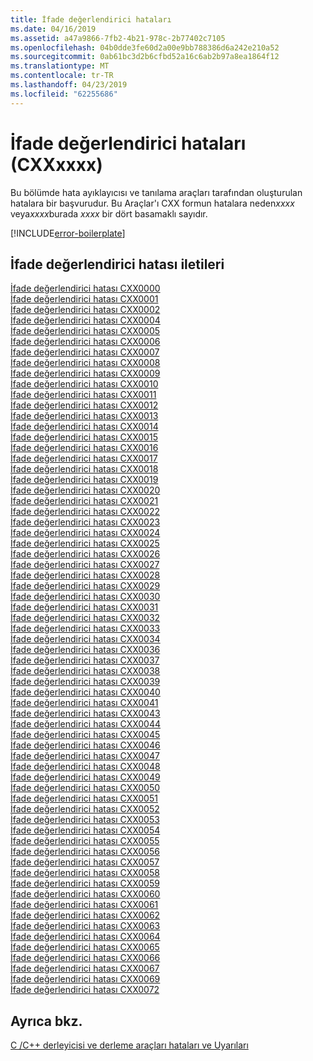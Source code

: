 ```yaml
---
title: İfade değerlendirici hataları
ms.date: 04/16/2019
ms.assetid: a47a9866-7fb2-4b21-978c-2b77402c7105
ms.openlocfilehash: 04b0dde3fe60d2a00e9bb788386d6a242e210a52
ms.sourcegitcommit: 0ab61bc3d2b6cfbd52a16c6ab2b97a8ea1864f12
ms.translationtype: MT
ms.contentlocale: tr-TR
ms.lasthandoff: 04/23/2019
ms.locfileid: "62255686"
---
```

# <a name="expression-evaluator-errors-cxxxxxx"></a>İfade değerlendirici hataları (CXXxxxx)

Bu bölümde hata ayıklayıcısı ve tanılama araçları tarafından oluşturulan hatalara bir başvurudur. Bu Araçlar'ı CXX formun hatalara neden*xxxx* veya*xxxx*burada *xxxx* bir dört basamaklı sayıdır.

[!INCLUDE[error-boilerplate](../../error-messages/includes/error-boilerplate.md)]

## <a name="expression-evaluator-error-messages"></a>İfade değerlendirici hatası iletileri

[İfade değerlendirici hatası CXX0000](expression-evaluator-error-cxx0000.md) \
[İfade değerlendirici hatası CXX0001](expression-evaluator-error-cxx0001.md) \
[İfade değerlendirici hatası CXX0002](expression-evaluator-error-cxx0002.md) \
[İfade değerlendirici hatası CXX0004](expression-evaluator-error-cxx0004.md) \
[İfade değerlendirici hatası CXX0005](expression-evaluator-error-cxx0005.md) \
[İfade değerlendirici hatası CXX0006](expression-evaluator-error-cxx0006.md) \
[İfade değerlendirici hatası CXX0007](expression-evaluator-error-cxx0007.md) \
[İfade değerlendirici hatası CXX0008](expression-evaluator-error-cxx0008.md) \
[İfade değerlendirici hatası CXX0009](expression-evaluator-error-cxx0009.md) \
[İfade değerlendirici hatası CXX0010](expression-evaluator-error-cxx0010.md) \
[İfade değerlendirici hatası CXX0011](expression-evaluator-error-cxx0011.md) \
[İfade değerlendirici hatası CXX0012](expression-evaluator-error-cxx0012.md) \
[İfade değerlendirici hatası CXX0013](expression-evaluator-error-cxx0013.md) \
[İfade değerlendirici hatası CXX0014](expression-evaluator-error-cxx0014.md) \
[İfade değerlendirici hatası CXX0015](expression-evaluator-error-cxx0015.md) \
[İfade değerlendirici hatası CXX0016](expression-evaluator-error-cxx0016.md) \
[İfade değerlendirici hatası CXX0017](expression-evaluator-error-cxx0017.md) \
[İfade değerlendirici hatası CXX0018](expression-evaluator-error-cxx0018.md) \
[İfade değerlendirici hatası CXX0019](expression-evaluator-error-cxx0019.md) \
[İfade değerlendirici hatası CXX0020](expression-evaluator-error-cxx0020.md) \
[İfade değerlendirici hatası CXX0021](expression-evaluator-error-cxx0021.md) \
[İfade değerlendirici hatası CXX0022](expression-evaluator-error-cxx0022.md) \
[İfade değerlendirici hatası CXX0023](expression-evaluator-error-cxx0023.md) \
[İfade değerlendirici hatası CXX0024](expression-evaluator-error-cxx0024.md) \
[İfade değerlendirici hatası CXX0025](expression-evaluator-error-cxx0025.md) \
[İfade değerlendirici hatası CXX0026](expression-evaluator-error-cxx0026.md) \
[İfade değerlendirici hatası CXX0027](expression-evaluator-error-cxx0027.md) \
[İfade değerlendirici hatası CXX0028](expression-evaluator-error-cxx0028.md) \
[İfade değerlendirici hatası CXX0029](expression-evaluator-error-cxx0029.md) \
[İfade değerlendirici hatası CXX0030](expression-evaluator-error-cxx0030.md) \
[İfade değerlendirici hatası CXX0031](expression-evaluator-error-cxx0031.md) \
[İfade değerlendirici hatası CXX0032](expression-evaluator-error-cxx0032.md) \
[İfade değerlendirici hatası CXX0033](expression-evaluator-error-cxx0033.md) \
[İfade değerlendirici hatası CXX0034](expression-evaluator-error-cxx0034.md) \
[İfade değerlendirici hatası CXX0036](expression-evaluator-error-cxx0036.md) \
[İfade değerlendirici hatası CXX0037](expression-evaluator-error-cxx0037.md) \
[İfade değerlendirici hatası CXX0038](expression-evaluator-error-cxx0038.md) \
[İfade değerlendirici hatası CXX0039](expression-evaluator-error-cxx0039.md) \
[İfade değerlendirici hatası CXX0040](expression-evaluator-error-cxx0040.md) \
[İfade değerlendirici hatası CXX0041](expression-evaluator-error-cxx0041.md) \
[İfade değerlendirici hatası CXX0043](expression-evaluator-error-cxx0043.md) \
[İfade değerlendirici hatası CXX0044](expression-evaluator-error-cxx0044.md) \
[İfade değerlendirici hatası CXX0045](expression-evaluator-error-cxx0045.md) \
[İfade değerlendirici hatası CXX0046](expression-evaluator-error-cxx0046.md) \
[İfade değerlendirici hatası CXX0047](expression-evaluator-error-cxx0047.md) \
[İfade değerlendirici hatası CXX0048](expression-evaluator-error-cxx0048.md) \
[İfade değerlendirici hatası CXX0049](expression-evaluator-error-cxx0049.md) \
[İfade değerlendirici hatası CXX0050](expression-evaluator-error-cxx0050.md) \
[İfade değerlendirici hatası CXX0051](expression-evaluator-error-cxx0051.md) \
[İfade değerlendirici hatası CXX0052](expression-evaluator-error-cxx0052.md) \
[İfade değerlendirici hatası CXX0053](expression-evaluator-error-cxx0053.md) \
[İfade değerlendirici hatası CXX0054](expression-evaluator-error-cxx0054.md) \
[İfade değerlendirici hatası CXX0055](expression-evaluator-error-cxx0055.md) \
[İfade değerlendirici hatası CXX0056](expression-evaluator-error-cxx0056.md) \
[İfade değerlendirici hatası CXX0057](expression-evaluator-error-cxx0057.md) \
[İfade değerlendirici hatası CXX0058](expression-evaluator-error-cxx0058.md) \
[İfade değerlendirici hatası CXX0059](expression-evaluator-error-cxx0059.md) \
[İfade değerlendirici hatası CXX0060](expression-evaluator-error-cxx0060.md) \
[İfade değerlendirici hatası CXX0061](expression-evaluator-error-cxx0061.md) \
[İfade değerlendirici hatası CXX0062](expression-evaluator-error-cxx0062.md) \
[İfade değerlendirici hatası CXX0063](expression-evaluator-error-cxx0063.md) \
[İfade değerlendirici hatası CXX0064](expression-evaluator-error-cxx0064.md) \
[İfade değerlendirici hatası CXX0065](expression-evaluator-error-cxx0065.md) \
[İfade değerlendirici hatası CXX0066](expression-evaluator-error-cxx0066.md) \
[İfade değerlendirici hatası CXX0067](expression-evaluator-error-cxx0067.md) \
[İfade değerlendirici hatası CXX0069](expression-evaluator-error-cxx0069.md) \
[İfade değerlendirici hatası CXX0072](expression-evaluator-error-cxx0072.md)

## <a name="see-also"></a>Ayrıca bkz.

[C /C++ derleyicisi ve derleme araçları hataları ve Uyarıları](../compiler-errors-1/c-cpp-build-errors.md)
